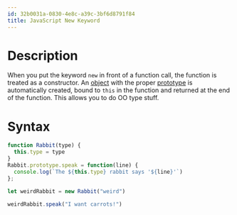 ```yaml
---
id: 32b0031a-0830-4e8c-a39c-3bf6d8791f84
title: JavaScript New Keyword
---
```


# Description

When you put the keyword `new` in front of a function call, the function
is treated as a constructor. An [object](20200826201605-objects) with
the proper [prototype](20201113091424-javascript_prototypes) is
automatically created, bound to `this` in the function and returned at
the end of the function. This allows you to do OO type stuff.

# Syntax

``` javascript
function Rabbit(type) {
  this.type = type
}
Rabbit.prototype.speak = function(line) {
  console.log(`The ${this.type} rabbit says '${line}'`)
};

let weirdRabbit = new Rabbit("weird")

weirdRabbit.speak("I want carrots!")
```
